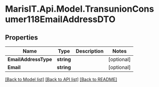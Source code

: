 
# MarisIT.Api.Model.TransunionConsumer118EmailAddressDTO

## Properties

Name | Type | Description | Notes
------------ | ------------- | ------------- | -------------
**EmailAddressType** | **string** |  | [optional] 
**Email** | **string** |  | [optional] 

[[Back to Model list]](../README.md#documentation-for-models)
[[Back to API list]](../README.md#documentation-for-api-endpoints)
[[Back to README]](../README.md)


